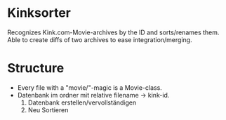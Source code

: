 # Kinksorter

Recognizes Kink.com-Movie-archives by the ID and sorts/renames them.
Able to create diffs of two archives to ease integration/merging.


# Structure
- Every file with a "movie/"-magic is a Movie-class.
- Datenbank im ordner mit relative filename -> kink-id.
  1. Datenbank erstellen/vervollständigen
  2. Neu Sortieren
